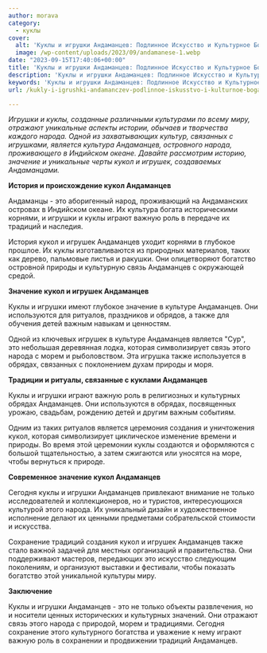 ```yaml
---
author: morava
category:
  - куклы
cover:
  alt: 'Куклы и игрушки Андаманцев: Подлинное Искусство и Культурное Богатство'
  image: /wp-content/uploads/2023/09/andamanese-1.webp
date: "2023-09-15T17:40:06+00:00"
title: 'Куклы и игрушки Андаманцев: Подлинное Искусство и Культурное Богатство'
description: 'Куклы и игрушки Андаманцев: Подлинное Искусство и Культурное Богатство'
keywords: 'Куклы и игрушки Андаманцев: Подлинное Искусство и Культурное Богатство'
url: /kukly-i-igrushki-andamanczev-podlinnoe-iskusstvo-i-kulturnoe-bogatstvo/

---
```

_Игрушки и куклы, созданные различными культурами по всему миру, отражают уникальные аспекты истории, обычаев и творчества каждого народа. Одной из захватывающих культур, связанных с игрушками, является культура Андаманцев, островного народа, проживающего в Индийском океане. Давайте рассмотрим историю, значение и уникальные черты кукол и игрушек, создаваемых Андаманцами._

**История и происхождение кукол Андаманцев**

Андаманцы \- это аборигенный народ, проживающий на Андаманских островах в Индийском океане. Их культура богата историческими корнями, и игрушки и куклы играют важную роль в передаче их традиций и наследия.

История кукол и игрушек Андаманцев уходит корнями в глубокое прошлое. Их куклы изготавливаются из природных материалов, таких как дерево, пальмовые листья и ракушки. Они олицетворяют богатство островной природы и культурную связь Андаманцев с окружающей средой.

**Значение кукол и игрушек Андаманцев**

Куклы и игрушки имеют глубокое значение в культуре Андаманцев. Они используются для ритуалов, праздников и обрядов, а также для обучения детей важным навыкам и ценностям.

Одной из ключевых игрушек в культуре Андаманцев является "Сур", это небольшая деревянная лодка, которая символизирует связь этого народа с морем и рыболовством. Эта игрушка также используется в обрядах, связанных с поклонением духам природы и моря.

**Традиции и ритуалы, связанные с куклами Андаманцев**

Куклы и игрушки играют важную роль в религиозных и культурных обрядах Андаманцев. Они используются в обрядах, посвященных урожаю, свадьбам, рождению детей и другим важным событиям.

Одним из таких ритуалов является церемония создания и уничтожения кукол, которая символизирует циклическое изменение времени и природы. Во время этой церемонии куклы создаются и оформляются с большой тщательностью, а затем сжигаются или уносятся на море, чтобы вернуться к природе.

**Современное значение кукол Андаманцев**

Сегодня куклы и игрушки Андаманцев привлекают внимание не только исследователей и коллекционеров, но и туристов, интересующихся культурой этого народа. Их уникальный дизайн и художественное исполнение делают их ценными предметами собрательской стоимости и искусства.

Сохранение традиций создания кукол и игрушек Андаманцев также стало важной задачей для местных организаций и правительства. Они поддерживают мастеров, передающих это искусство следующим поколениям, и организуют выставки и фестивали, чтобы показать богатство этой уникальной культуры миру.

**Заключение**

Куклы и игрушки Андаманцев \- это не только объекты развлечения, но и носители ценных исторических и культурных значений. Они отражают связь этого народа с природой, морем и традициями. Сегодня сохранение этого культурного богатства и уважение к нему играют важную роль в сохранении и продвижении традиций Андаманцев.
